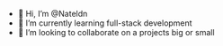 - 👋 Hi, I’m @Nateldn
- 🌱 I’m currently learning full-stack development
- 💞️ I’m looking to collaborate on a projects big or small

<!---
Nateldn/Nateldn is a ✨ special ✨ repository because its `README.md` (this file) appears on your GitHub profile.
You can click the Preview link to take a look at your changes.
--->
